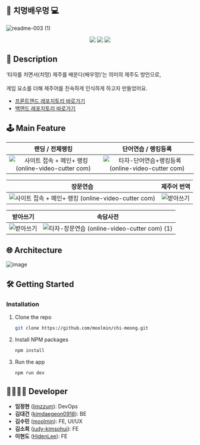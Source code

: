 ## 🍊 치멍배우멍 💻
![readme-003 (1)](https://github.com/user-attachments/assets/2858d191-4f28-4322-bb76-b1f13b47fff3)
<div align=center> 
<img src="https://img.shields.io/badge/react-61DAFB?style=for-the-badge&logo=react&logoColor=black"> 
<img src="https://img.shields.io/badge/spring-6DB33F?style=for-the-badge&logo=spring&logoColor=white"> 
<img src="https://img.shields.io/badge/amazonaws-232F3E?style=for-the-badge&logo=amazonaws&logoColor=white">
</div>

## 📖 Description
‘타자를 치면서(치멍) 제주를 배운다(배우멍)’는 의미의 제주도 방언으로, </br></br>
게임 요소를 더해 제주어를 친숙하게 인식하게 하고자 만들었어요.</br>
* [프론트엔드 레포지토리 바로가기](https://github.com/sambonghada/chi-mung-fe)
* [백엔드 레포지토리 바로가기](https://github.com/sambonghada/chi-mung-be)
  


## 🕹️ Main Feature
|랜딩 / 전체랭킹 |단어연습 / 랭킹등록|
|:---:|:---:|
|![사이트 접속 + 메인+ 랭킹 (online-video-cutter com)](https://github.com/user-attachments/assets/5a8ca9c5-148c-46fb-986d-6eb4ea44a86a)|![타자-단어연습+랭킹등록 (online-video-cutter com)](https://github.com/user-attachments/assets/8bf7e980-00f4-45b8-81a0-6170935e452d)|

|장문연습 |제주어 번역|
|:---:|:---:|
|![사이트 접속 + 메인+ 랭킹 (online-video-cutter com)](https://github.com/user-attachments/assets/5a8ca9c5-148c-46fb-986d-6eb4ea44a86a)|![받아쓰기](https://github.com/user-attachments/assets/b931fa44-90a9-48fe-a114-bc7382bdf291)|


|받아쓰기 |속담사전|
|:---:|:---:|
|![받아쓰기](https://github.com/user-attachments/assets/ef1054fb-a945-4cd5-befe-ff952d13a296)|![타자-장문연습 (online-video-cutter com) (1)](https://github.com/user-attachments/assets/d1bb013b-39d3-48cb-98c6-75503644134d)|



## 🌐 Architecture
![image](https://github.com/user-attachments/assets/8d4008f0-54d2-42fc-9dc6-8afa549ec731)





## 🛠️ Getting Started
### Installation
1. Clone the repo
   ```sh
   git clone https://github.com/moolmin/chi-meong.git
   ```
2. Install NPM packages
   ```sh
   npm install
   ```
3. Run the app
   ```sh
   npm run dev
   ```

   
## 👨‍👩‍👧‍👦 Developer
*  **임정현** ([limzzum](https://github.com/limzzum)): DevOps
*  **김대건** ([kimdaegeon0918](https://github.com/kimdaegeon0918)): BE
*  **김수민** ([moolmin](https://github.com/moolmin)): FE, UI/UX
*  **김소희** ([judy-kimsohui](https://github.com/judy-kimsohui)): FE
*  **이현도** ([HidenLee](https://github.com/HidenLee)): FE
